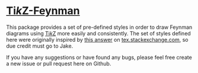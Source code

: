 [Ti*k*Z-Feynman](http://jp-ellis.github.io/tikz-feynman)
=======================================================

This package provides a set of pre-defined styles in order to draw Feynman
diagrams using [Ti*k*Z](https://www.ctan.org/pkg/pgf) more easily and
consistently.  The set of styles defined here were originally inspired by
[this answer](http://tex.stackexchange.com/a/87395/26980) on
[tex.stackexchange.com](http://tex.stackexchange.com), so due credit must
go to Jake.

If you have any suggestions or have found any bugs, please feel free create a
new issue or pull request here on Github.

<!-- Installation -->
<!-- ------------ -->

<!-- This package is *not* currently offered on [CTAN](https://www.ctan.org) as it is -->
<!-- just a personal project of mine; however, if enough people find it useful, I -->
<!-- will look into making it available through CTAN. -->

<!-- In order to use this as it is, simply download `tikz-feynman.sty` and place it -->
<!-- in the same directory as your TeX file and include it using the usual -->
<!-- `\usepackage{tikz-feynman}`.  Alternatively, it is also possible to install -->
<!-- `tikz-feynman` system-wide by placing it inside TeX's search path (which will -->
<!-- vary based on your operating system). -->

<!-- In v3.0.0 of Ti*k*Z, there is a bug in the Lua component of the graphdrawing -->
<!-- library which prevents it from handling coordinate nodes properly.  This bug -->
<!-- does not seem to affect the usual Ti*k*Z drawing library.  If you wish to use -->
<!-- the `\graph` command with any of the options that require Lua, you will need to -->
<!-- apply the following patch: -->

<!-- ```diff -->
<!-- --- a/generic/pgf/graphdrawing/lua/pgf/gd/interface/InterfaceToDisplay.lua -->
<!-- +++ b/generic/pgf/graphdrawing/lua/pgf/gd/interface/InterfaceToDisplay.lua -->
<!-- @@ -263,6 +263,13 @@ end -->
 
<!--  function InterfaceToDisplay.createVertex(name, shape, path, height, binding_infos, anchors) -->
 
<!-- +  -- The path should never be empty, so we create a trivial path in the provided -->
<!-- +  -- path is empty.  This occurs with the `coordinate` shape for example. -->
<!-- +  if #path == 0 then -->
<!-- +    path:appendMoveto(0, 0) -->
<!-- +    path:appendClosepath() -->
<!-- +  end -->
<!-- + -->
<!--    -- Setup -->
<!--    local scope = InterfaceCore.topScope() -->
<!--    local binding = InterfaceCore.binding -->
<!-- ``` -->

<!-- Usage and Documentation -->
<!-- ----------------------- -->

<!-- Please see [tikz-feynman.pdf](https://jp-ellis.github.io/tikz-feynman/tikz-feynman.pdf). -->
